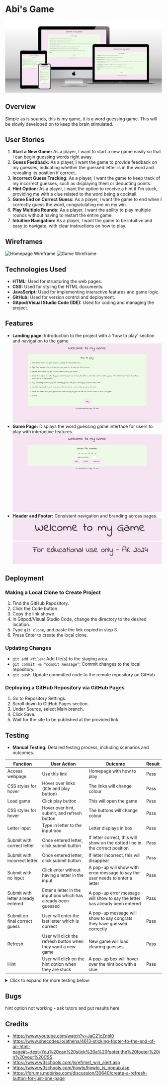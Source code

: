 # Abi's Game
![Mockup](docs/mockup.png)
## Overview

Simple as is sounds, this is my game, it is a word guessing game. This will be slowly developed on to keep the brain stimulated.

## User Stories

1. **Start a New Game:** As a player, I want to start a new game easily so that I can begin guessing words right away.
2. **Guess Feedback:** As a player, I want the game to provide feedback on my guesses, indicating whether the guessed letter is in the word and revealing its position if correct.
3. **Incorrect Guess Tracking:** As a player, I want the game to keep track of my incorrect guesses, such as displaying them or deducting points.
4. **Hint Option:** As a player, I want the option to receive a hint if I'm stuck, providing me with a clue related to the word being a cocktail.
5. **Game End on Correct Guess:** As a player, I want the game to end when I correctly guess the word, congratulating me on my win.
6. **Play Multiple Rounds:** As a player, I want the ability to play multiple rounds without having to restart the entire game.
7. **Intuitive Navigation:** As a player, I want the game to be intuitive and easy to navigate, with clear instructions on how to play.

## Wireframes

![Homepage Wireframe](link_to_homepage_wireframe)
![Game Wireframe](link_to_game_wireframe)


## Technologies Used

- **HTML:** Used for structuring the web pages.
- **CSS:** Used for styling the HTML documents.
- **JavaScript:** Used for implementing interactive features and game logic.
- **GitHub:** Used for version control and deployment.
- **Gitpod/Visual Studio Code (IDE):** Used for coding and managing the project.

## Features

- **Landing page:** Introduction to the project with a 'how to play' section and navigation to the game.
![home](docs/home.png)
- **Game Page:** Displays the word guessing game interface for users to play with interactive features.
![game](docs/game.png)
- **Header and Footer:** Consistent navigation and branding across pages.
![header](docs/header.png)
![footer](docs/footer.png)


## Deployment

### Making a Local Clone to Create Project

1. Find the GitHub Repository.
2. Click the Code button.
3. Copy the link shown.
4. In Gitpod/Visual Studio Code, change the directory to the desired location.
5. Type `git clone`, and paste the link copied in step 3.
6. Press Enter to create the local clone.

### Updating Changes

- `git add <file>`: Add file(s) to the staging area.
- `git commit -m “commit message”`: Commit changes to the local repository.
- `git push`: Update committed code to the remote repository on GitHub.

### Deploying a GitHub Repository via GitHub Pages

1. Go to Repository Settings.
2. Scroll down to GitHub Pages section.
3. Under Source, select Main branch.
4. Click Save.
5. Wait for the site to be published at the provided link.

## Testing

- **Manual Testing:** Detailed testing process, including scenarios and outcomes. 


| Function | User Action | Outcome | Result |
|----------|-------------|---------|--------|
| Access webpage | Use this link | Homepage with how to play | Pass |
| CSS styles for hover | Hover over links (title and play button) | The links will change colour | Pass |
| Load game | Click play button | This will open the game | Pass |
| CSS styles for hover | Hover over hint, submit, and refresh button | The buttons will change colour | Pass |
| Letter input | Type in letter to the input box | Letter displays in box | Pass |
| Submit with correct letter | Once entered letter, click submit button | If letter correct, this will show on the dotted line in the correct position | Pass |
| Submit with incorrect letter | Once entered letter, click submit button | If letter incorrect, this will disappear | Pass |
| Submit with no input | Click enter without having a letter in the input | A pop-up will show with error message to say the user needs to enter a letter | Pass |
| Submit with letter already entered | Enter a letter in the input box which has already been guessed | A pop-up error message will show to say the letter has already been entered | Pass |
| Submit on final correct guess | User will enter the last letter which is correct | A pop-up message will show to say congrats they have guessed correctly | Pass |
| Refresh | User will click the refresh button when they want a new game | New game will load clearing guesses | Pass |
| Hint | User will click on the hint option when they are stuck | A pop-up box will hover over the hint box with a clue | Pass |



<details>
  <summary>Click to expand for more testing below:</summary>
- **Automated Testing:** Results from testing tools like [Lighthouse](https://chromewebstore.google.com/detail/lighthouse/blipmdconlkpinefehnmjammfjpmpbjk) for performance evaluation, and [Responsive Viewer](https://chromewebstore.google.com/detail/responsive-viewer/inmopeiepgfljkpkidclfgbgbmfcennb) for assessing screen size responsiveness, significantly improve the quality assurance process.

index.html
![index-lighthouse](docs/index-lighthouse.png)
![index-screensizes](docs/index-screen-sizes.png)


game.html
![game-lighthouse](docs/game-lighthouse.png)
![game-screensizes](docs/game-screen-sizes.png)


- **Validator Testing:** Validation results from HTML and CSS validators. Utilising [W3C CSS Validator](https://jigsaw.w3.org/css-validator/) for CSS validation and [W3C Markup Validator](https://validator.w3.org/nu/) for HTML validation ensures thorough testing for any errors.

index.html
![index html validator](docs/index-html-validator.png)

game.html
![gamee html validator](docs/game-html-validator.png)

style.css
![css validator](docs/index-css-validator.png)

- **Javascript Testing:** Using [JSHint](https://jshint.com) helps in identifying and rectifying JavaScript errors, ensuring code quality and reliability.

Javascript - game.js
![jshint validator](docs/jshint-validator.png)
</details>

## Bugs

hint option not working - ask tutors and put results here

## Credits

- https://www.youtube.com/watch?v=JaC21cZnbl0
- https://www.shecodes.io/athena/4613-sticking-footer-to-the-end-of-an-html-page#:~:text=You%20can%20stick%20a%20footer,the%20footer%20in%20your%20CSS.
- https://www.w3schools.com/jsref/met_win_alert.asp
- https://www.w3schools.com/howto/howto_js_popup.asp
- https://forums.mobirise.com/discussion/30640/create-a-refresh-button-for-just-one-page

